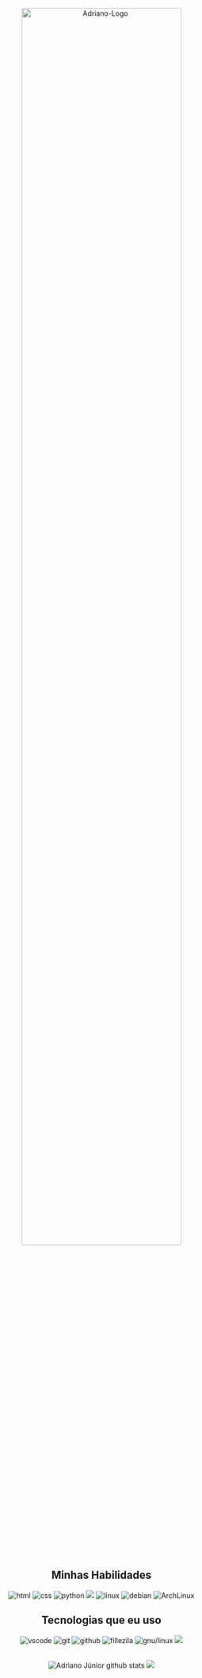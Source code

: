 <div align="center">
    <img width="80%" title="Adriano-Logo" src="files/standard.gif"/>
<div>

<div style="display: inline_block">

## Minhas Habilidades

<img src="https://img.shields.io/badge/HTML5-E34F26?style=for-the-badge&logo=html5&logoColor=white" alt="html">
<img src="https://img.shields.io/badge/CSS3-1572B6?style=for-the-badge&logo=css3&logoColor=white" alt="css">
<img src="https://img.shields.io/badge/Python-3776AB?style=for-the-badge&logo=python&logoColor=white" alt="python">
<img src="https://img.shields.io/badge/Java-007396?style=for-the-badge&logo=openjdk&logoColor=white">
<img src="https://img.shields.io/badge/LINUX-f7b30b?style=for-the-badge&logo=linux&logoColor=black" alt="linux">
<img src="https://img.shields.io/badge/debian-d81258?style=for-the-badge&logo=debian&logoColor=1f0809" alt="debian">
<img src="https://img.shields.io/badge/ArchLinux-1793D1?style=for-the-badge&logo=arch-linux&logoColor=white" alt="ArchLinux">



## Tecnologias que eu uso
<div style="display: inline-block">
<img src="https://img.shields.io/badge/vscode-0076c6?style=for-the-badge&logo=visual-studio-code&logoColor=white" alt="vscode">
<img src="https://img.shields.io/badge/GIT-E44C30?style=for-the-badge&logo=git&logoColor=white" alt="git">
<img src="https://img.shields.io/badge/GitHub-100000?style=for-the-badge&logo=github&logoColor=white" alt="github">
<img src="https://img.shields.io/badge/FileZilla-b80000?style=for-the-badge&logo=FileZilla&logoColor=white" alt="fillezila">
<img src="https://img.shields.io/badge/GNU/LINUX-557f90?style=for-the-badge&logo=gnu&logoColor=white" alt="gnu/linux">
<img src="https://img.shields.io/badge/Docker-2496ED?style=for-the-badge&logo=docker&logoColor=white">

</div></br>
</div>
</br>

<p align="center">
  <img src="https://github-readme-stats.vercel.app/api?username=devjunr&show_icons=true&count_private=true&hide_border=true&title_color=6C757D&icon_color=6C757D&text_color=6C757D&bg_color=0d1117" alt="Adriano Júnior github stats"/>
  <img src="https://github-readme-stats.vercel.app/api/top-langs/?username=devjunr&layout=compact&hide_border=true&title_color=6C757D&text_color=6C757D&bg_color=0d1117"/>              
</p></br>

    
